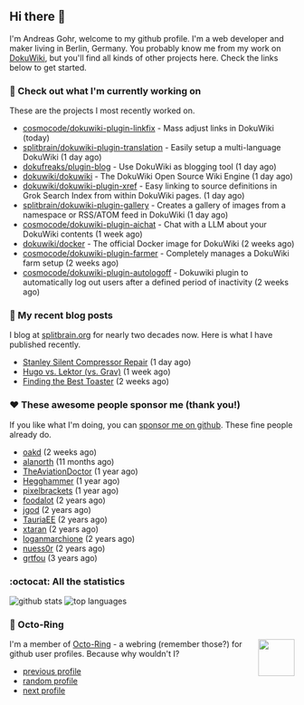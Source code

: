 ## Hi there :wave:

I'm Andreas Gohr, welcome to my github profile. I'm a web developer and maker living in Berlin, Germany. You probably know me from my work on [DokuWiki](https://github.com/dokuwiki/dokuwiki), but you'll find all kinds of other projects here. Check the links below to get started.

### :hammer: Check out what I'm currently working on

These are the projects I most recently worked on.


- [cosmocode/dokuwiki-plugin-linkfix](https://github.com/cosmocode/dokuwiki-plugin-linkfix) - Mass adjust links in DokuWiki (today)
- [splitbrain/dokuwiki-plugin-translation](https://github.com/splitbrain/dokuwiki-plugin-translation) - Easily setup a multi-language DokuWiki (1 day ago)
- [dokufreaks/plugin-blog](https://github.com/dokufreaks/plugin-blog) - Use DokuWiki as blogging tool (1 day ago)
- [dokuwiki/dokuwiki](https://github.com/dokuwiki/dokuwiki) - The DokuWiki Open Source Wiki Engine (1 day ago)
- [dokuwiki/dokuwiki-plugin-xref](https://github.com/dokuwiki/dokuwiki-plugin-xref) - Easy linking to source definitions in Grok Search Index from within DokuWiki pages. (1 day ago)
- [splitbrain/dokuwiki-plugin-gallery](https://github.com/splitbrain/dokuwiki-plugin-gallery) - Creates a gallery of images from a namespace or RSS/ATOM feed in DokuWiki (1 day ago)
- [cosmocode/dokuwiki-plugin-aichat](https://github.com/cosmocode/dokuwiki-plugin-aichat) - Chat with a LLM about your DokuWiki contents (1 week ago)
- [dokuwiki/docker](https://github.com/dokuwiki/docker) - The official Docker image for DokuWiki (2 weeks ago)
- [cosmocode/dokuwiki-plugin-farmer](https://github.com/cosmocode/dokuwiki-plugin-farmer) - Completely manages a DokuWiki farm setup (2 weeks ago)
- [cosmocode/dokuwiki-plugin-autologoff](https://github.com/cosmocode/dokuwiki-plugin-autologoff) - Dokuwiki plugin to automatically log out users after a defined period of inactivity (2 weeks ago)

### :scroll: My recent blog posts

I blog at [splitbrain.org](https://www.splitbrain.org) for nearly two decades now. Here is what I have published recently.


- [Stanley Silent Compressor Repair](https://www.splitbrain.org/blog/2024-05/01-stanley_silent_compressor_repair) (1 day ago)
- [Hugo vs. Lektor (vs. Grav)](https://www.splitbrain.org/blog/2024-04/20-hugo_vs_lektor_vs_grav) (1 week ago)
- [Finding the Best Toaster](https://www.splitbrain.org/blog/2024-04/17-finding_the_best_toaster) (2 weeks ago)

### :hearts:️ These awesome people sponsor me (thank you!)

If you like what I'm doing, you can [sponsor me on github](https://github.com/sponsors/splitbrain). These fine people already do.


- [oakd](https://github.com/oakd) (2 weeks ago)
- [alanorth](https://github.com/alanorth) (11 months ago)
- [TheAviationDoctor](https://github.com/TheAviationDoctor) (1 year ago)
- [Hegghammer](https://github.com/Hegghammer) (1 year ago)
- [pixelbrackets](https://github.com/pixelbrackets) (1 year ago)
- [foodalot](https://github.com/foodalot) (2 years ago)
- [jgod](https://github.com/jgod) (2 years ago)
- [TauriaEE](https://github.com/TauriaEE) (2 years ago)
- [xtaran](https://github.com/xtaran) (2 years ago)
- [loganmarchione](https://github.com/loganmarchione) (2 years ago)
- [nuess0r](https://github.com/nuess0r) (2 years ago)
- [grtfou](https://github.com/grtfou) (3 years ago)

### :octocat: All the statistics

 ![github stats](https://github-readme-stats.vercel.app/api?username=splitbrain&show_icons=true&hide_title=true)
![top languages](https://github-readme-stats.vercel.app/api/top-langs/?username=splitbrain&layout=compact)


### :octopus: Octo-Ring

<img width="64" height="65" src="https://octo-ring.com/static/img/octo.png" align="right" alt="">

I'm a member of [Octo-Ring](https://octo-ring.com/) - a webring (remember those?) for github user profiles. Because why wouldn't I? 

* [previous profile](https://octo-ring.com/p/splitbrain/prev)
* [random profile](https://octo-ring.com/p/splitbrain/random)
* [next profile](https://octo-ring.com/p/splitbrain/next)

